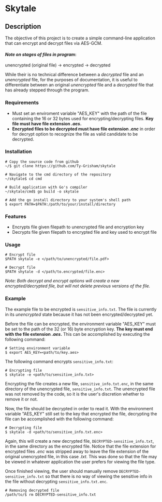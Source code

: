 # Skytale

## Description

The objective of this project is to create a simple command-line application that can encrypt and decrypt files via AES-GCM.

#### *Note on stages of files in program*:

unencrypted (original file) -> encrypted -> decrypted

While their is no technical difference between a *decrypted* file and an *unencrypted* file, for the purposes of documentation, it is useful to differentiate between an original *unencrypted* file and a *decrypted* file that has already stepped through the program.

### Requirements

- Must set an enviroment variable "AES_KEY" with the path of the file containing the 16 or 32 bytes used for encrypting/decrypting files. **Key file must have file extension *.aes*.**
- **Encrypted files to be decrypted must have file extension *.enc*** in order for decrypt option to recognize the file as valid candidate to be decrypted.

### Installation

```
# Copy the source code from github
~/$ git clone https://github.com/Ty-Grisham/skytale

# Navigate to the cmd directory of the repository
~/skytale$ cd cmd

# Build application with Go's compiler
~/skytale/cmd$ go build -o skytale

# Add the go install directory to your system's shell path
$ export PATH=$PATH:/path/to/your/install/directory
```

### Features

- Encrypts file given filepath to unencrypted file and encryption key
- Decrypts file given filepath to encrypted file and key used to encrypt file

### Usage
```
# Encrypt file
$PATH skytale -e </path/to/unencrypted/file.pdf>

# Decrypt file
$PATH shytale -d </path/to.encrypted/file.enc>
```

*Note: Both decrypt and encrypt options will create a new encrypted/decrypted file, but will not delete previous versions of the file.*

### Example

The example file to be encrypted is `sensitive_info.txt`. The file is currently in its *unencrypted* state because it has not been encrypted/decrypted yet.

Before the file can be encrypted, the environment variable "AES_KEY" must be set to the path of the 32 (or 16) byte encryption key. **The key must end with the file extension *.aes*.** This can be accomplished by executing the following command:

```
# Setting environment variable
$ export AES_KEY=<path/to/key.aes>
```

The following command encrypts `sensitive_info.txt`:

```
# Encrypting file
$ skytale -e <path/to/sensitive_info.txt>
```

Encrypting the file creates a new file, `sensitive_info.txt.enc`, in the same directory of the unencrypted file, `sensitive_info.txt`. The unencrypted file was not removed by the code, so it is the user's discretion whether to remove it or not.

Now, the file should be decrypted in order to read it. With the environment variable "AES_KEY" still set to the key that encrypted the file, decrypting the file can be accomplished with the following command:

```
# Decrypting file
$ skytale -d <path/to/sensitive_info.txt.enc>
```

Again, this will create a new decrypted file, `DECRYPTED-sensitive_info.txt`, in the same directory as the encrypted file. Notice that the file extension for encrypted files *.enc* was stripped away to leave the file extension of the original unencrypted file, in this case *.txt*. This was done so that the file may be viewed in whatever application the user prefers for viewing the file type.

Once finished viewing, the user should manually remove `DECRYPTED-sensitive_info.txt` so that there is no way of viewing the sensitive info in the file without decrypting `sensitive_info.txt.enc`.

```
# Removing decrypted file
/path/to/$ rm DECRYPTED-sensitive_info.txt 
```